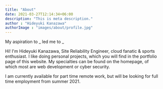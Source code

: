 ```yaml
---
title: "About"
date: 2021-03-27T12:14:34+06:00
description: "This is meta description."
author : "Hideyuki Kanazawa"
authorImage : "images/about/profile.jpg"
---
```


My aspiration to _ led me to _



Hi! I'm Hideyuki Kanazawa, Site Reliability Engineer, cloud fanatic & sports enthusiast. 
I like doing personal projects, which you will find in the portfolio page of this website. 
My specialties can be found on the homepage, of which most are web development or cyber security.

I am currently available for part time remote work, but will be looking for full time employment from summer 2021.
